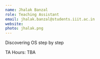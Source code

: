 ```yaml
---
name: Jhalak Banzal
role: Teaching Assistant
email: jhalak.banzal@students.iiit.ac.in
website:
photo: jhalak.png
---
```


Discovering OS step by step

TA Hours: TBA
